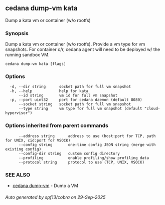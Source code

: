 ## cedana dump-vm kata

Dump a kata vm or container (w/o rootfs)

### Synopsis

Dump a kata vm or container (w/o rootfs). Provide a vm type for vm snapshots. For container c/r, cedana agent will need to be deployed w/ the running sandbox VM.

```
cedana dump-vm kata [flags]
```

### Options

```
  -d, --dir string      socket path for full vm snapshot
  -h, --help            help for kata
      --id string       vm id for full vm snapshot
  -p, --port uint32     port for cedana daemon (default 8080)
      --socket string   socket path for full vm snapshot
      --type string     vm type for full vm snapshot (default "cloud-hypervisor")
```

### Options inherited from parent commands

```
      --address string      address to use (host:port for TCP, path for UNIX, cid:port for VSOCK)
      --config string       one-time config JSON string (merge with existing config)
      --config-dir string   custom config directory
      --profiling           enable profiling/show profiling data
      --protocol string     protocol to use (TCP, UNIX, VSOCK)
```

### SEE ALSO

* [cedana dump-vm](cedana_dump-vm.md)	 - Dump a VM

###### Auto generated by spf13/cobra on 29-Sep-2025
